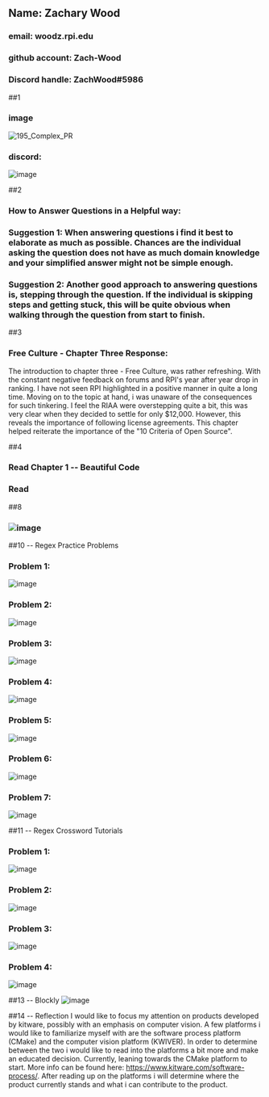 ## Name: Zachary Wood 
### email: woodz.rpi.edu 
### github account: Zach-Wood
### Discord handle: ZachWood#5986


##1
### image
![195_Complex_PR](https://user-images.githubusercontent.com/40222287/106313422-2d23a980-6236-11eb-9179-2cd3332b17e1.jpg)

### discord: 
![image](https://user-images.githubusercontent.com/40222287/106313901-f39f6e00-6236-11eb-9de7-f089b2e2e38a.png)

##2
### How to Answer Questions in a Helpful way:

### Suggestion 1: When answering questions i find it best to elaborate as much as possible. Chances are the individual asking the question does not have as much domain knowledge and your simplified answer might not be simple enough. 

### Suggestion 2: Another good approach to answering questions is, stepping through the question. If the individual is skipping steps and getting stuck, this will be quite obvious when walking through the question from start to finish. 

##3
### Free Culture - Chapter Three Response:
The introduction to chapter three - Free Culture, was rather refreshing. With the constant negative feedback on forums and RPI's year after year drop in ranking. I have not seen RPI highlighted in a positive manner in quite a long time. Moving on to the topic at hand, i was unaware of the consequences for such tinkering. I feel the RIAA were overstepping quite a bit, this was very clear when they decided to settle for only $12,000. However, this reveals the importance of following license agreements. This chapter helped reiterate the importance of the "10 Criteria of Open Source". 


##4
### Read Chapter 1 -- Beautiful Code
### Read


##8 
### ![image](https://user-images.githubusercontent.com/40222287/106396299-094a9a00-63d5-11eb-97da-54f576c1c032.png)


##10 -- Regex Practice Problems 
### Problem 1: 
![image](https://user-images.githubusercontent.com/40222287/106396554-a3f7a880-63d6-11eb-8745-6e9de9234108.png)
### Problem 2: 
![image](https://user-images.githubusercontent.com/40222287/106396699-b0c8cc00-63d7-11eb-84e7-ad9ff29e7f08.png)
### Problem 3:
![image](https://user-images.githubusercontent.com/40222287/106396754-f5ecfe00-63d7-11eb-93a4-18c0bae7abb0.png)
### Problem 4: 
![image](https://user-images.githubusercontent.com/40222287/106396892-b2df5a80-63d8-11eb-808c-5b3710dd5323.png)
### Problem 5: 
![image](https://user-images.githubusercontent.com/40222287/106396974-25503a80-63d9-11eb-8d63-53de4bbc448e.png)
### Problem 6: 
![image](https://user-images.githubusercontent.com/40222287/106397025-69433f80-63d9-11eb-98f6-ac9066381318.png)
### Problem 7: 
![image](https://user-images.githubusercontent.com/40222287/106397089-b2938f00-63d9-11eb-8572-8f6631717f57.png)


##11 -- Regex Crossword Tutorials
### Problem 1:
![image](https://user-images.githubusercontent.com/40222287/106397716-bf65b200-63dc-11eb-8c13-66518c549877.png)
### Problem 2: 
![image](https://user-images.githubusercontent.com/40222287/106397760-005dc680-63dd-11eb-8b0c-45158e934720.png)
### Problem 3:
![image](https://user-images.githubusercontent.com/40222287/106397781-1bc8d180-63dd-11eb-9b1b-9df405aa28e6.png)
### Problem 4: 
![image](https://user-images.githubusercontent.com/40222287/106397795-38fda000-63dd-11eb-9630-9983cb71bc3d.png)


##13 -- Blockly 
![image](https://user-images.githubusercontent.com/40222287/106398851-39009e80-63e3-11eb-8041-31877a01c671.png)


##14 -- Reflection 
I would like to focus my attention on products developed by kitware, possibly with an emphasis on computer vision. A few platforms i would like to familiarize myself with are the software process platform (CMake) and the computer vision platform (KWIVER). In order to determine between the two i would like to read into the platforms a bit more and make an educated decision. Currently, leaning towards the CMake platform to start. More info can be found here: https://www.kitware.com/software-process/. After reading up on the platforms i will determine where the product currently stands and what i can contribute to the product. 
